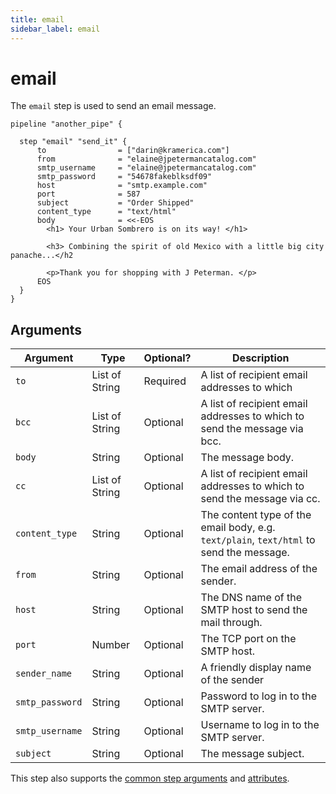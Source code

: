 ```yaml
---
title: email
sidebar_label: email
---
```


# email

The `email` step is used to send an email message.


```hcl
pipeline "another_pipe" {

  step "email" "send_it" {
      to                = ["darin@kramerica.com"]
      from              = "elaine@jpetermancatalog.com"
      smtp_username     = "elaine@jpetermancatalog.com"
      smtp_password     = "54678fakeblksdf09"
      host              = "smtp.example.com"
      port              = 587
      subject           = "Order Shipped"
      content_type      = "text/html"
      body              = <<-EOS
        <h1> Your Urban Sombrero is on its way! </h1>

        <h3> Combining the spirit of old Mexico with a little big city panache...</h2

        <p>Thank you for shopping with J Peterman. </p>
      EOS
  }
}

```


## Arguments

| Argument        | Type        | Optional?  | Description
|-----------------|-------------|------------|-----------------
| `to`            | List of String| Required   | A list of recipient email addresses to which 
| `bcc`           | List of String| Optional   | A list of recipient email addresses to which to send the message via bcc.
| `body`          | String      | Optional   | The message body.
| `cc`            | List of String| Optional   | A list of recipient email addresses to which to send the message via cc.
| `content_type`  | String      | Optional   | The content type of the email body, e.g. `text/plain`, `text/html` to send the message.
| `from`          | String      | Optional   | The email address of the sender.
| `host`          | String      | Optional   | The DNS name of the SMTP host to send the mail through.
| `port`          | Number      | Optional   | The TCP port on the SMTP host.
| `sender_name`   | String      | Optional   | A friendly display name of the sender
| `smtp_password` | String      | Optional   | Password to log in to the SMTP server.
| `smtp_username` | String      | Optional   | Username to log in to the SMTP server.
| `subject`       | String      | Optional   | The message subject.

This step also supports the [common step arguments](/docs/flowpipe-hcl/step#common-step-arguments) and [attributes](/docs/flowpipe-hcl/step#common-step-attributes-read-only).
